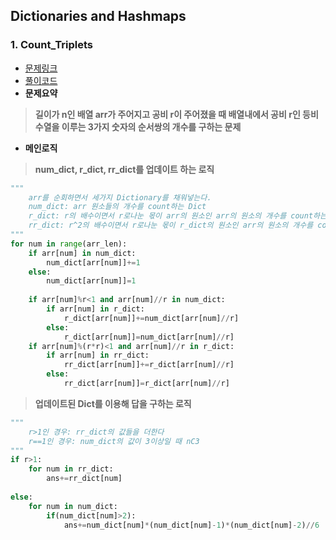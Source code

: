 ## Dictionaries and Hashmaps

### 1. Count_Triplets
- [문제링크](https://www.hackerrank.com/challenges/count-triplets-1/problem?h_l=interview&playlist_slugs%5B%5D=interview-preparation-kit&playlist_slugs%5B%5D=dictionaries-hashmaps)
- [풀이코드](https://github.com/donusKim/Algorithm/blob/master/HackerRank/Interview%20Preparation%20Kit/Dictionaries%20and%20Hashmaps/Count_Triplets.py)
- **문제요약**
> **길이가 n인 배열 arr가 주어지고 공비 r이 주어졌을 때 배열내에서 공비 r인 등비수열을 이루는 3가지 숫자의 순서쌍의 개수를 구하는 문제**
- **메인로직** 
> **num_dict, r_dict, rr_dict를 업데이트 하는 로직**
```python
"""
    arr를 순회하면서 세가지 Dictionary를 채워넣는다.
    num_dict: arr 원소들의 개수를 count하는 Dict
    r_dict: r의 배수이면서 r로나눈 몫이 arr의 원소인 arr의 원소의 개수를 count하는 Dict
    rr_dict: r^2의 배수이면서 r로나눈 몫이 r_dict의 원소인 arr의 원소의 개수를 count하는 Dict
"""
for num in range(arr_len):
    if arr[num] in num_dict:
        num_dict[arr[num]]+=1
    else:
        num_dict[arr[num]]=1
            
    if arr[num]%r<1 and arr[num]//r in num_dict: 
        if arr[num] in r_dict:
            r_dict[arr[num]]+=num_dict[arr[num]//r]
        else:
            r_dict[arr[num]]=num_dict[arr[num]//r]
    if arr[num]%(r*r)<1 and arr[num]//r in r_dict:
        if arr[num] in rr_dict:
            rr_dict[arr[num]]+=r_dict[arr[num]//r]
        else:
            rr_dict[arr[num]]=r_dict[arr[num]//r]
```
> **업데이트된 Dict를 이용해 답을 구하는 로직**
```python
"""
    r>1인 경우: rr_dict의 값들을 더한다
    r==1인 경우: num_dict의 값이 3이상일 때 nC3
"""
if r>1:
    for num in rr_dict:
        ans+=rr_dict[num]
            
else:
    for num in num_dict:
        if(num_dict[num]>2):
            ans+=num_dict[num]*(num_dict[num]-1)*(num_dict[num]-2)//6
```
